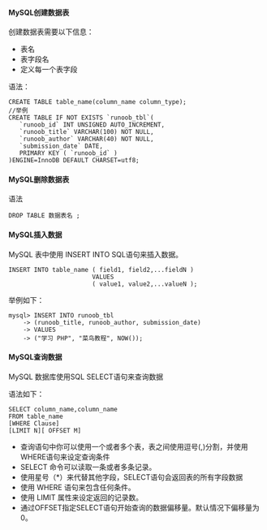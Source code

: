#### MySQL创建数据表

创建数据表需要以下信息：

- 表名
- 表字段名
- 定义每一个表字段

语法：
```
CREATE TABLE table_name(column_name column_type);
//举例
CREATE TABLE IF NOT EXISTS `runoob_tbl`(
   `runoob_id` INT UNSIGNED AUTO_INCREMENT,
   `runoob_title` VARCHAR(100) NOT NULL,
   `runoob_author` VARCHAR(40) NOT NULL,
   `submission_date` DATE,
   PRIMARY KEY ( `runoob_id` )
)ENGINE=InnoDB DEFAULT CHARSET=utf8;
```

#### MySQL删除数据表
语法
```
DROP TABLE 数据表名 ;
```

#### MySQL插入数据
MySQL 表中使用 INSERT INTO SQL语句来插入数据。
```
INSERT INTO table_name ( field1, field2,...fieldN )
                       VALUES
                       ( value1, value2,...valueN );
```
举例如下：
```
mysql> INSERT INTO runoob_tbl 
    -> (runoob_title, runoob_author, submission_date)
    -> VALUES
    -> ("学习 PHP", "菜鸟教程", NOW());
```

#### MySQL查询数据

MySQL 数据库使用SQL SELECT语句来查询数据

语法如下：
```
SELECT column_name,column_name
FROM table_name
[WHERE Clause]
[LIMIT N][ OFFSET M]
```

- 查询语句中你可以使用一个或者多个表，表之间使用逗号(,)分割，并使用WHERE语句来设定查询条件
- SELECT 命令可以读取一条或者多条记录。
- 使用星号（*）来代替其他字段，SELECT语句会返回表的所有字段数据
- 使用 WHERE 语句来包含任何条件。
- 使用 LIMIT 属性来设定返回的记录数。
- 通过OFFSET指定SELECT语句开始查询的数据偏移量。默认情况下偏移量为0。